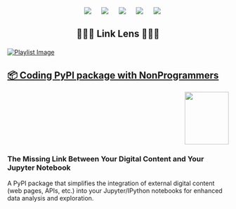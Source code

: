<div align="center"> 
&nbsp;&nbsp;&nbsp;&nbsp;
<a href="https://www.linkedin.com/in/mukesh-manral/"><img src="https://img.shields.io/badge/LinkedIn-411AFF?style=for-the-badge&logo=LinkedIn&logoColor=white" /></a>  
&nbsp;&nbsp;&nbsp;&nbsp;
<a href="https://www.kaggle.com/mukeshmanral"><img src="https://img.shields.io/badge/Kaggle-411AFF?style=for-the-badge&logo=Kaggle&logoColor=white" /></a>
&nbsp;&nbsp;&nbsp;&nbsp;
<a href="https://medium.com/@manralai/lists"><img src="https://img.shields.io/badge/Medium-411AFF?style=for-the-badge&logo=Medium&logoColor=white" /></a>
&nbsp;&nbsp;&nbsp;&nbsp;
<a href="https://www.youtube.com/@manralai"><img src="https://img.shields.io/badge/Youtube-411AFF?style=for-the-badge&logo=Youtube&logoColor=white" /></a>
&nbsp;&nbsp;&nbsp;&nbsp; 
<a href="https://www.instagram.com/manralai/"><img src="https://img.shields.io/badge/Instagram-411AFF?style=for-the-badge&logo=Instagram&logoColor=white" /></a>
</div>

<h2>
    <p align="center">
        🚂🚋🚋 Link Lens 🚋🚋🚋
    </p>
</h2>

<p align="right">
  <kbd>  </kbd>
</p>


[![Playlist Image](https://github.com/user-attachments/assets/a60cf6df-6e4f-4644-87a4-9edc46352ce7)](https://www.youtube.com/watch?v=cjYFSc8nuSw)

<h2><a href="https://www.youtube.com/watch?v=cjYFSc8nuSw">📦 Coding PyPI package with NonProgrammers</a></h2>


<p align="right">
  <kbd><img src="https://github.com/user-attachments/assets/9aeb87b7-e80a-450c-a68b-97d38ccc6b09" height='120' width='100'> </kbd>
</p>

<h3>The Missing Link Between Your Digital Content and Your Jupyter Notebook </h3>

A PyPI package that simplifies the integration of external digital content (web pages, APIs, etc.) into your Jupyter/IPython notebooks for enhanced data analysis and exploration.

